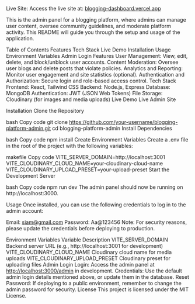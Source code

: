 Live Site: Access the live site at: [blogging-dashboard.vercel.app](blogging-dashboard.vercel.app)

This is the admin panel for a blogging platform, where admins can manage user content, oversee community guidelines, and moderate platform activity. This README will guide you through the setup and usage of the application.

Table of Contents
Features
Tech Stack
Live Demo
Installation
Usage
Environment Variables
Admin Login
Features
User Management: View, edit, delete, and block/unblock user accounts.
Content Moderation: Oversee user blogs and delete posts that violate policies.
Analytics and Reporting: Monitor user engagement and site statistics (optional).
Authentication and Authorization: Secure login and role-based access control.
Tech Stack
Frontend: React, Tailwind CSS
Backend: Node.js, Express
Database: MongoDB
Authentication: JWT (JSON Web Tokens)
File Storage: Cloudinary (for images and media uploads)
Live Demo
Live Admin Site

Installation
Clone the Repository

bash
Copy code
git clone https://github.com/your-username/blogging-platform-admin.git
cd blogging-platform-admin
Install Dependencies

bash
Copy code
npm install
Create Environment Variables Create a .env file in the root of the project with the following variables:

makefile
Copy code
VITE_SERVER_DOMAIN=http://localhost:3001
VITE_CLOUDINARY_CLOUD_NAME=your-cloudinary-cloud-name
VITE_CLOUDINARY_UPLOAD_PRESET=your-upload-preset
Start the Development Server

bash
Copy code
npm run dev
The admin panel should now be running on http://localhost:3000.

Usage
Once installed, you can use the following credentials to log in to the admin account:

Email: siam@gmail.com
Password: Aa@123456
Note: For security reasons, please update the credentials before deploying to production.

Environment Variables
Variable	Description
VITE_SERVER_DOMAIN	Backend server URL (e.g., http://localhost:3001 for development)
VITE_CLOUDINARY_CLOUD_NAME	Cloudinary cloud name for media uploads
VITE_CLOUDINARY_UPLOAD_PRESET	Cloudinary preset for uploading files
Admin Login
Login: Access the admin panel at [http://localhost:3000/admin](http://localhost:3000/admin) in development.
Credentials: Use the default admin login details mentioned above, or update them in the database.
Reset Password: If deploying to a public environment, remember to change the admin password for security.
License
This project is licensed under the MIT License.
